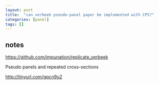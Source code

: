 ```yaml
---
layout: post
title:  "can verbeek pseudo-panel paper be implemented with CPS?"
categories: [panel]
tags: []
---
```


## notes

https://github.com/impunation/replicate_verbeek

Pseudo panels and repeated cross-sections

http://tinyurl.com/gpcn9u2
